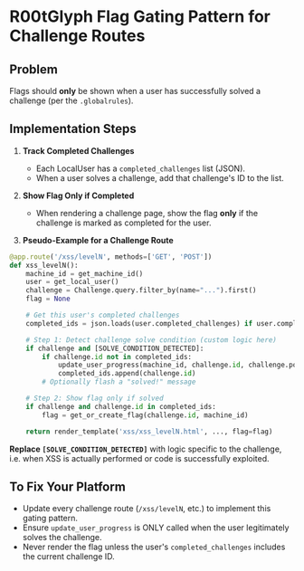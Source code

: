 # R00tGlyph Flag Gating Pattern for Challenge Routes

## Problem
Flags should **only** be shown when a user has successfully solved a challenge (per the `.globalrules`).

## Implementation Steps

1. **Track Completed Challenges**
   - Each LocalUser has a `completed_challenges` list (JSON).
   - When a user solves a challenge, add that challenge's ID to the list.

2. **Show Flag Only if Completed**
   - When rendering a challenge page, show the flag **only** if the challenge is marked as completed for the user.

3. **Pseudo-Example for a Challenge Route**

```python
@app.route('/xss/levelN', methods=['GET', 'POST'])
def xss_levelN():
    machine_id = get_machine_id()
    user = get_local_user()
    challenge = Challenge.query.filter_by(name="...").first()
    flag = None

    # Get this user's completed challenges
    completed_ids = json.loads(user.completed_challenges) if user.completed_challenges else []

    # Step 1: Detect challenge solve condition (custom logic here)
    if challenge and [SOLVE_CONDITION_DETECTED]:
        if challenge.id not in completed_ids:
            update_user_progress(machine_id, challenge.id, challenge.points)
            completed_ids.append(challenge.id)
        # Optionally flash a "solved!" message

    # Step 2: Show flag only if solved
    if challenge and challenge.id in completed_ids:
        flag = get_or_create_flag(challenge.id, machine_id)

    return render_template('xss/xss_levelN.html', ..., flag=flag)
```

**Replace `[SOLVE_CONDITION_DETECTED]`** with logic specific to the challenge, i.e. when XSS is actually performed or code is successfully exploited.

## To Fix Your Platform

- Update every challenge route (`/xss/levelN`, etc.) to implement this gating pattern.
- Ensure `update_user_progress` is ONLY called when the user legitimately solves the challenge.
- Never render the flag unless the user's `completed_challenges` includes the current challenge ID.